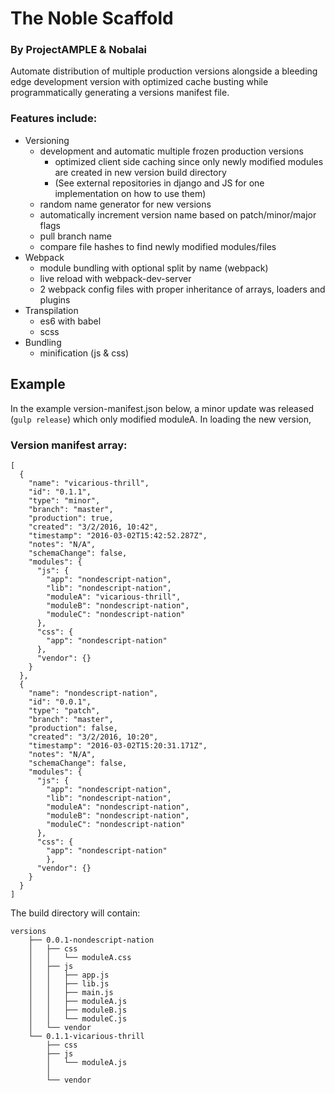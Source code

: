 # The Noble Scaffold
### By ProjectAMPLE & Nobalai

Automate distribution of multiple production versions alongside a bleeding edge development version with optimized cache busting
while programmatically generating a versions manifest file.

### Features include:

* Versioning
	* development and automatic multiple frozen production versions
		* optimized client side caching since only newly modified modules are created in new version build directory
		* (See external repositories in django and JS for one implementation on how to use them)
	* random name generator for new versions
	* automatically increment version name based on patch/minor/major flags
	* pull branch name
	* compare file hashes to find newly modified modules/files
* Webpack
	* module bundling with optional split by name (webpack)
	* live reload with webpack-dev-server
	* 2 webpack config files with proper inheritance of arrays, loaders and plugins
* Transpilation
	* es6 with babel
	* scss
* Bundling
	* minification (js & css)

## Example

In the example version-manifest.json below, a minor update was released (<code>gulp release</code>) which only modified moduleA.  In loading the new version, 

### Version manifest array: 
	[
      {
        "name": "vicarious-thrill",
        "id": "0.1.1",
        "type": "minor",
        "branch": "master",
        "production": true,
        "created": "3/2/2016, 10:42",
        "timestamp": "2016-03-02T15:42:52.287Z",
        "notes": "N/A",
        "schemaChange": false,
        "modules": {
          "js": {
            "app": "nondescript-nation",
            "lib": "nondescript-nation",
            "moduleA": "vicarious-thrill",
            "moduleB": "nondescript-nation",
            "moduleC": "nondescript-nation"
          },
          "css": {
            "app": "nondescript-nation"
          },
          "vendor": {}
        }
      },
      {
        "name": "nondescript-nation",
        "id": "0.0.1",
        "type": "patch",
        "branch": "master",
        "production": false,
        "created": "3/2/2016, 10:20",
        "timestamp": "2016-03-02T15:20:31.171Z",
        "notes": "N/A",
        "schemaChange": false,
        "modules": {
          "js": {
            "app": "nondescript-nation",
            "lib": "nondescript-nation",
            "moduleA": "nondescript-nation",
            "moduleB": "nondescript-nation",
            "moduleC": "nondescript-nation"
          },
          "css": {
            "app": "nondescript-nation"
            },
          "vendor": {}
        }
      }
    ]
    
The build directory will contain: 

	versions
	    ├── 0.0.1-nondescript-nation
	    │   ├── css
	    │   │   └── moduleA.css
	    │   ├── js
	    │   │   ├── app.js
	    │   │   ├── lib.js
	    │   │   ├── main.js
	    │   │   ├── moduleA.js
	    │   │   ├── moduleB.js
	    │   │   └── moduleC.js
	    │   └── vendor
	    └── 0.1.1-vicarious-thrill
	        ├── css
	        ├── js
	        │   └── moduleA.js
	        │   
	        └── vendor

